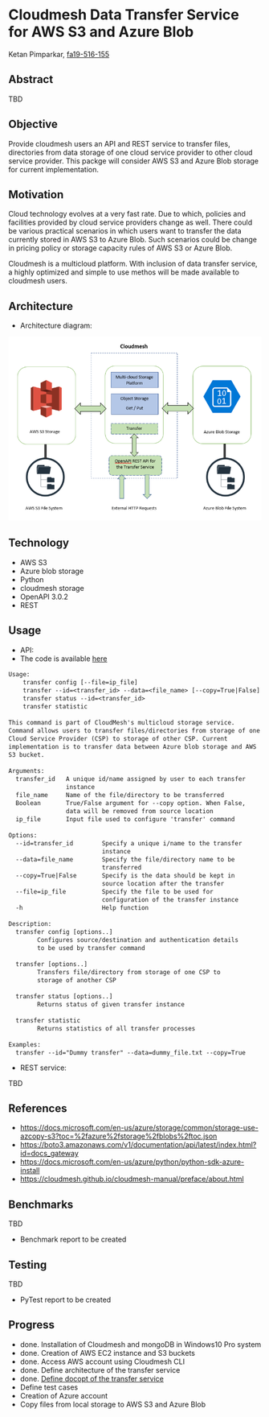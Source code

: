 # Cloudmesh Data Transfer Service for AWS S3 and Azure Blob

Ketan Pimparkar, [fa19-516-155](https://github.com/cloudmesh-community/fa19-516-155)

## Abstract

TBD

## Objective

Provide cloudmesh users an API and REST service to transfer files,
directories from data storage of one cloud service provider to other
cloud service provider. This packge will consider AWS S3 and Azure Blob
storage for current implementation.

## Motivation

Cloud technology evolves at a very fast rate. Due to which, policies and
facilities provided by cloud service providers change as well. There
could be various practical scenarios in which users want to transfer the
data currently stored in AWS S3 to Azure Blob. Such scenarios could be
change in pricing policy or storage capacity rules of AWS S3 or Azure
Blob.

Cloudmesh is a multicloud platform. With inclusion of data transfer
service, a highly optimized and simple to use methos will be made
available to cloudmesh users.

## Architecture

* Architecture diagram:

![CM Transfer Architecture Diagram](images/CM_Storage_Transfer_Architecture_Diagram.PNG)

## Technology

* AWS S3
* Azure blob storage
* Python
* cloudmesh storage
* OpenAPI 3.0.2
* REST

## Usage

* API:
* The code is available [here](https://github.com/cloudmesh-community/fa19-516-155/tree/master/cloudmesh-transfer)

```
Usage:
    transfer config [--file=ip_file]
    transfer --id=<transfer_id> --data=<file_name> [--copy=True|False]
    transfer status --id=<transfer_id>
    transfer statistic

This command is part of CloudMesh's multicloud storage service.
Command allows users to transfer files/directories from storage of one
Cloud Service Provider (CSP) to storage of other CSP. Current
implementation is to transfer data between Azure blob storage and AWS
S3 bucket.

Arguments:
  transfer_id   A unique id/name assigned by user to each transfer
                instance
  file_name     Name of the file/directory to be transferred
  Boolean       True/False argument for --copy option. When False,
                data will be removed from source location
  ip_file       Input file used to configure 'transfer' command

Options:
  --id=transfer_id        Specify a unique i/name to the transfer
                          instance
  --data=file_name        Specify the file/directory name to be
                          transferred
  --copy=True|False       Specify is the data should be kept in
                          source location after the transfer
  --file=ip_file          Specify the file to be used for
                          configuration of the transfer instance
  -h                      Help function

Description:
  transfer config [options..]
        Configures source/destination and authentication details
        to be used by transfer command

  transfer [options..]
        Transfers file/directory from storage of one CSP to
        storage of another CSP

  transfer status [options..]
        Returns status of given transfer instance

  transfer statistic
        Returns statistics of all transfer processes

Examples:
  transfer --id="Dummy transfer" --data=dummy_file.txt --copy=True
```

* REST service:

TBD

## References

* <https://docs.microsoft.com/en-us/azure/storage/common/storage-use-azcopy-s3?toc=%2fazure%2fstorage%2fblobs%2ftoc.json>
* <https://boto3.amazonaws.com/v1/documentation/api/latest/index.html?id=docs_gateway>
* <https://docs.microsoft.com/en-us/azure/python/python-sdk-azure-install>
* <https://cloudmesh.github.io/cloudmesh-manual/preface/about.html>

## Benchmarks

TBD 

* Benchmark report to be created

## Testing

TBD 

* PyTest report to be created

## Progress

* done. Installation of Cloudmesh and mongoDB in Windows10 Pro system
* done. Creation of AWS EC2 instance and S3 buckets
* done. Access AWS account using Cloudmesh CLI
* done. Define architecture of the transfer service
* done. [Define docopt of the transfer service](https://github.com/cloudmesh-community/fa19-516-155/tree/master/cloudmesh-transfer)
* Define test cases
* Creation of Azure account
* Copy files from local storage to AWS S3 and Azure Blob
